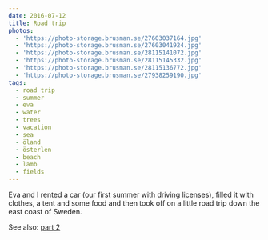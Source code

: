 ```yaml
---
date: 2016-07-12
title: Road trip
photos:
  - 'https://photo-storage.brusman.se/27603037164.jpg'
  - 'https://photo-storage.brusman.se/27603041924.jpg'
  - 'https://photo-storage.brusman.se/28115141072.jpg'
  - 'https://photo-storage.brusman.se/28115145332.jpg'
  - 'https://photo-storage.brusman.se/28115136772.jpg'
  - 'https://photo-storage.brusman.se/27938259190.jpg'
tags:
  - road trip
  - summer
  - eva
  - water
  - trees
  - vacation
  - sea
  - öland
  - österlen
  - beach
  - lamb
  - fields
---
```


Eva and I rented a car (our first summer with driving licenses), filled it with clothes, a tent and some food and then took off on a little road trip down the east coast of Sweden.

See also: [part 2](/road-trip-part-2/)
